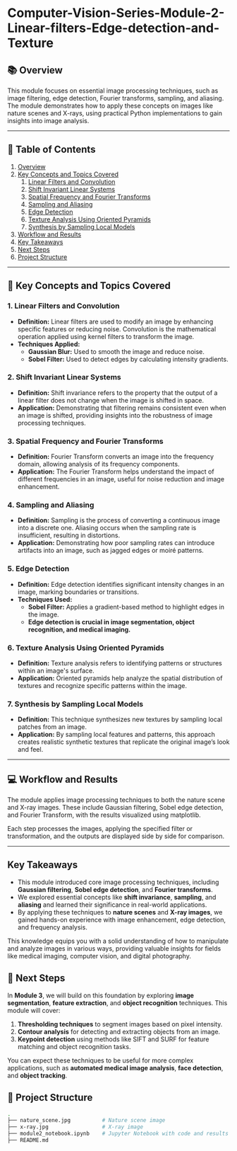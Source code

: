 # Computer-Vision-Series-Module-2-Linear-filters-Edge-detection-and-Texture

## 📚 Overview
This module focuses on essential image processing techniques, such as image filtering, edge detection, Fourier transforms, sampling, and aliasing. The module demonstrates how to apply these concepts on images like nature scenes and X-rays, using practical Python implementations to gain insights into image analysis.

---

## 📑 Table of Contents
1. [Overview](#-overview)
2. [Key Concepts and Topics Covered](#-key-concepts-and-topics-covered)
   1. [Linear Filters and Convolution](#1-linear-filters-and-convolution)
   2. [Shift Invariant Linear Systems](#2-shift-invariant-linear-systems)
   3. [Spatial Frequency and Fourier Transforms](#3-spatial-frequency-and-fourier-transforms)
   4. [Sampling and Aliasing](#4-sampling-and-aliasing)
   5. [Edge Detection](#5-edge-detection)
   6. [Texture Analysis Using Oriented Pyramids](#6-texture-analysis-using-oriented-pyramids)
   7. [Synthesis by Sampling Local Models](#7-synthesis-by-sampling-local-models)
3. [Workflow and Results](#-workflow-and-results)
4. [Key Takeaways](#key-takeaways)
5. [Next Steps](#-next-steps)
6. [Project Structure](#-project-structure)


---

## 🔑 Key Concepts and Topics Covered

### 1. **Linear Filters and Convolution**
   - **Definition:** Linear filters are used to modify an image by enhancing specific features or reducing noise. Convolution is the mathematical operation applied using kernel filters to transform the image.
   - **Techniques Applied:**
     - **Gaussian Blur:** Used to smooth the image and reduce noise.
     - **Sobel Filter:** Used to detect edges by calculating intensity gradients.
   
### 2. **Shift Invariant Linear Systems**
   - **Definition:** Shift invariance refers to the property that the output of a linear filter does not change when the image is shifted in space.
   - **Application:** Demonstrating that filtering remains consistent even when an image is shifted, providing insights into the robustness of image processing techniques.

### 3. **Spatial Frequency and Fourier Transforms**
   - **Definition:** Fourier Transform converts an image into the frequency domain, allowing analysis of its frequency components.
   - **Application:** The Fourier Transform helps understand the impact of different frequencies in an image, useful for noise reduction and image enhancement.

### 4. **Sampling and Aliasing**
   - **Definition:** Sampling is the process of converting a continuous image into a discrete one. Aliasing occurs when the sampling rate is insufficient, resulting in distortions.
   - **Application:** Demonstrating how poor sampling rates can introduce artifacts into an image, such as jagged edges or moiré patterns.

### 5. **Edge Detection**
   - **Definition:** Edge detection identifies significant intensity changes in an image, marking boundaries or transitions.
   - **Techniques Used:**
     - **Sobel Filter:** Applies a gradient-based method to highlight edges in the image.
     - **Edge detection is crucial in image segmentation, object recognition, and medical imaging.**

### 6. **Texture Analysis Using Oriented Pyramids**
   - **Definition:** Texture analysis refers to identifying patterns or structures within an image's surface.
   - **Application:** Oriented pyramids help analyze the spatial distribution of textures and recognize specific patterns within the image.

### 7. **Synthesis by Sampling Local Models**
   - **Definition:** This technique synthesizes new textures by sampling local patches from an image.
   - **Application:** By sampling local features and patterns, this approach creates realistic synthetic textures that replicate the original image’s look and feel.

---

## 💻 Workflow and Results
The module applies image processing techniques to both the nature scene and X-ray images. These include Gaussian filtering, Sobel edge detection, and Fourier Transform, with the results visualized using matplotlib.

Each step processes the images, applying the specified filter or transformation, and the outputs are displayed side by side for comparison.

---

## Key Takeaways
- This module introduced core image processing techniques, including **Gaussian filtering**, **Sobel edge detection**, and **Fourier transforms**.
- We explored essential concepts like **shift invariance**, **sampling**, and **aliasing** and learned their significance in real-world applications.
- By applying these techniques to **nature scenes** and **X-ray images**, we gained hands-on experience with image enhancement, edge detection, and frequency analysis.

This knowledge equips you with a solid understanding of how to manipulate and analyze images in various ways, providing valuable insights for fields like medical imaging, computer vision, and digital photography.

## 🚀 Next Steps

In **Module 3**, we will build on this foundation by exploring **image segmentation**, **feature extraction**, and **object recognition** techniques. This module will cover:

1. **Thresholding techniques** to segment images based on pixel intensity.
2. **Contour analysis** for detecting and extracting objects from an image.
3. **Keypoint detection** using methods like SIFT and SURF for feature matching and object recognition tasks.

You can expect these techniques to be useful for more complex applications, such as **automated medical image analysis**, **face detection**, and **object tracking**.

## 📂 Project Structure

```bash
.
├── nature_scene.jpg          # Nature scene image
├── x-ray.jpg                 # X-ray image
├── module2_notebook.ipynb    # Jupyter Notebook with code and results
├── README.md    

